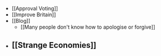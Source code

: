 - [[Approval Voting]]
- [[Improve Britain]]
- [[Blog]]
	- [[Many people don't know how to apologise or forgive]]
- [[Strange Economies]]
	-